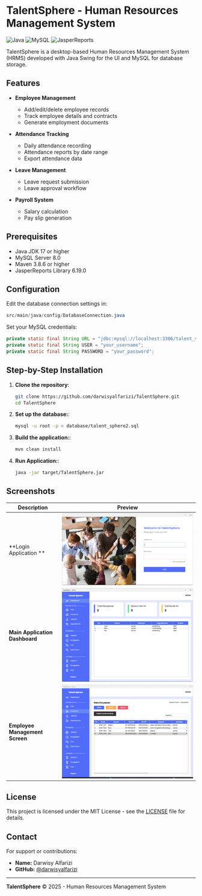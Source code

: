 # TalentSphere - Human Resources Management System

![Java](https://img.shields.io/badge/Java-17-blue)
![MySQL](https://img.shields.io/badge/MySQL-8.0-orange)
![JasperReports](https://img.shields.io/badge/JasperReports-6.19.0-brightgreen)

TalentSphere is a desktop-based Human Resources Management System (HRMS) developed with Java Swing for the UI and MySQL for database storage.

## Features

- **Employee Management**
  - Add/edit/delete employee records
  - Track employee details and contracts
  - Generate employment documents

- **Attendance Tracking**
  - Daily attendance recording
  - Attendance reports by date range
  - Export attendance data

- **Leave Management**
  - Leave request submission
  - Leave approval workflow
  
- **Payroll System**
  - Salary calculation
  - Pay slip generation
  

## Prerequisites

- Java JDK 17 or higher
- MySQL Server 8.0
- Maven 3.8.6 or higher
- JasperReports Library 6.19.0


## Configuration
  Edit the database connection settings in:
   ```java
   src/main/java/config/DatabaseConnection.java
   ```
  Set your MySQL credentials:
  ```java
  private static final String URL = "jdbc:mysql://localhost:3306/talent_sphere2";
  private static final String USER = "your_username";
  private static final String PASSWORD = "your_password";
  ```

## Step-by-Step Installation

1. **Clone the repository**:
   ```bash
   git clone https://github.com/darwisyalfarizi/TalentSphere.git
   cd TalentSphere
   ```
2. **Set up the database:**:
   ```bash
   mysql -u root -p < database/talent_sphere2.sql
   ```
3. **Build the application:**:
   ```bash
   mvn clean install
   ```
2. **Run Application:**:
   ```bash
   java -jar target/TalentSphere.jar
   ```

## Screenshots

| Description | Preview |
|-------------|---------|
| **Login Application ** | ![Login](src/main/resources/images/screenshots/login.png) |
| **Main Application Dashboard** | ![Dashboard](src/main/resources/images/screenshots/dashboard.png) |
| **Employee Management Screen** | ![Employee Management](src/main/resources/images/screenshots/karyawan.png) |

## License

This project is licensed under the MIT License - see the [LICENSE](LICENSE) file for details.

## Contact

For support or contributions:

- **Name:** Darwisy Alfarizi  
- **GitHub:** [@darwisyalfarizi](https://github.com/darwisyalfarizi)  

---

**TalentSphere** © 2025 - Human Resources Management System
